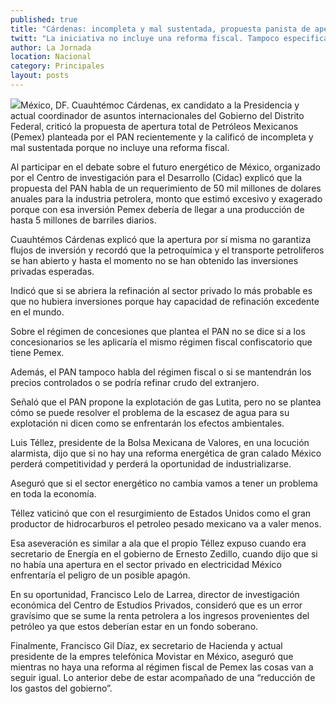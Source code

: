```yaml
---
published: true
title: "Cárdenas: incompleta y mal sustentada, propuesta panista de apertura total de Pemex"
twitt: "La iniciativa no incluye una reforma fiscal. Tampoco especifica si aplicará a concesionarios el mismo régimen confiscatorio que tiene Pemex, ni si los precios se mantendrán controlados, sostuvo el ex candidato presidencial."
author: La Jornada
location: Nacional
category: Principales
layout: posts
---
```


![](http://i.imgur.com/FdrXa1Lm.jpg)México, DF. Cuauhtémoc Cárdenas, ex candidato a la Presidencia y actual coordinador de asuntos internacionales del Gobierno del Distrito Federal, criticó la propuesta de apertura total de Petróleos Mexicanos (Pemex) planteada por el PAN recientemente y la calificó de incompleta y mal sustentada porque no incluye una reforma fiscal.

Al participar en el debate sobre el futuro energético de México, organizado por el Centro de investigación para el Desarrollo (Cidac) explicó que la propuesta del PAN habla de un requerimiento de 50 mil millones de dolares anuales para la industria petrolera, monto que estimó excesivo y exagerado porque con esa inversión Pemex debería de llegar a una producción de hasta 5 millones de barriles diarios.

Cuauhtémos Cárdenas explicó que la apertura por sí misma no garantiza flujos de inversión y recordó que la petroquímica y el transporte petrolíferos se han abierto y hasta el momento no se han obtenido las inversiones privadas esperadas.

Indicó que si se abriera la refinación al sector privado lo más probable es que no hubiera inversiones porque hay capacidad de refinación excedente en el mundo.

Sobre el régimen de concesiones que plantea el PAN no se dice si a los concesionarios se les aplicaría el mismo régimen fiscal confiscatorio que tiene Pemex.

Además, el PAN tampoco habla del régimen fiscal o si se mantendrán los precios controlados o se podría refinar crudo del extranjero.

Señaló que el PAN propone la explotación de gas Lutita, pero no se plantea cómo se puede resolver el problema de la escasez de agua para su explotación ni dicen como se enfrentarán los efectos ambientales.

Luis Téllez, presidente de la Bolsa Mexicana de Valores, en una locución alarmista, dijo que si no hay una reforma energética de gran calado México perderá competitividad y perderá la oportunidad de industrializarse.

Aseguró que si el sector energético no cambia vamos a tener un problema en toda la economía.

Téllez vaticinó que con el resurgimiento de Estados Unidos como el gran productor de hidrocarburos el petroleo pesado mexicano va a valer menos.

Esa aseveración es similar a ala que el propio Téllez expuso cuando era secretario de Energía en el gobierno de Ernesto Zedillo, cuando dijo que si no había una apertura en el sector privado en electricidad México enfrentaría el peligro de un posible apagón.

En su oportunidad, Francisco Lelo de Larrea, director de investigación económica del Centro de Estudios Privados, consideró que es un error gravísimo que se sume la renta petrolera a los ingresos provenientes del petróleo ya que estos deberían estar en un fondo soberano.

Finalmente, Francisco Gil Díaz, ex secretario de Hacienda y actual presidente de la empres telefónica Movistar en México, aseguró que mientras no haya una reforma al régimen fiscal de Pemex las cosas van a seguir igual. Lo anterior debe de estar acompañado de una “reducción de los gastos del gobierno”.
